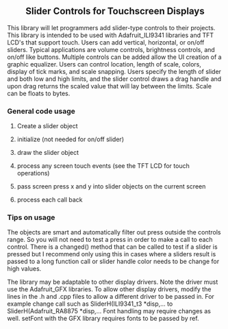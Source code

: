 <b><h2><center>Slider Controls for Touchscreen Displays</center></h1></b>

This library will let programmers add slider-type controls to their projects. This library is intended to be used with Adafruit_ILI9341 libraries and TFT LCD's that support touch. Users can add vertical, horizontal, or on/off sliders. Typical applications are volume controls, brightness controls, and on/off like buttons. Multiple controls can be added allow the UI creation of a graphic equalizer. Users can control location, length of scale, colors, display of tick marks, and scale snapping. Users specify the length of slider and both low and high limits, and the slider control draws a drag handle and upon drag returns the scaled value that will lay between the limits. Scale can be floats to bytes. 

<b><h3>General code usage</b></h3> 

1. Create a slider object

2. initialize (not needed for on/off slider)

3. draw the slider object

4. process any screen touch events (see the TFT LCD for touch operations)
5. pass screen press x and y into slider objects on the current screen
6. process each call back

<b><h3>Tips on usage</b></h3> 

The objects are smart and automatically filter out press outside the controls range. So you will not need to test a press in order to make a call to each control. There is a changed() method that can be called to test if a slider is pressed but I recommend only using this in cases where a sliders result is passed to a long function call or slider handle color needs to be change for high values.

The library may be adaptable to other display drivers. Note the driver must use the Adafruit_GFX libraries. To allow other display drivers, modify the lines in the .h and .cpp files to allow a different driver to be passed in. For example change call such as SliderH(ILI9341_t3 *disp,... to SliderH(Adafruit_RA8875 *disp,...
Font handling may require changes as well. setFont with the GFX library requires fonts to be passed by ref.
<br>
<br>



